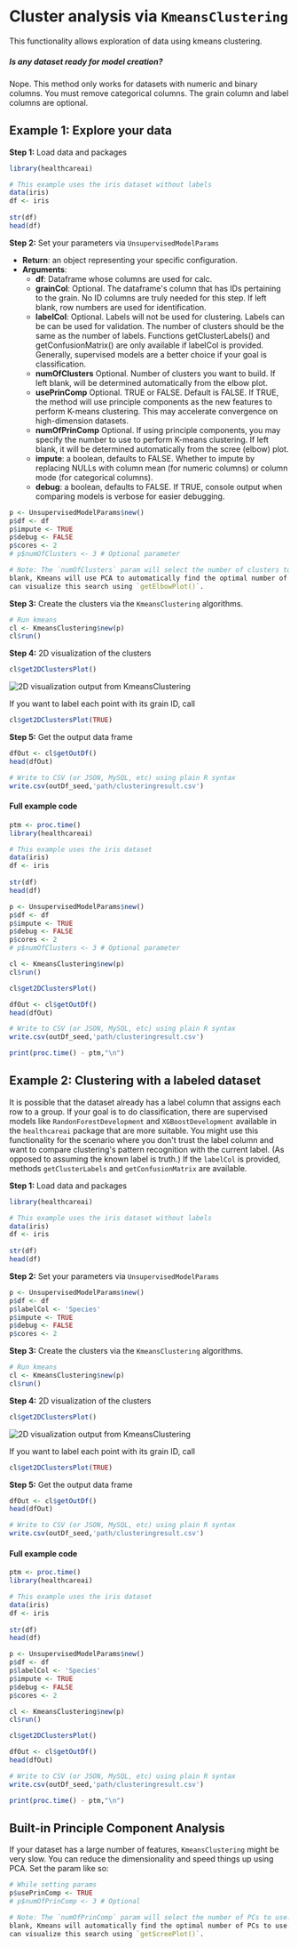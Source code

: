 # Cluster analysis via `KmeansClustering`

This functionality allows exploration of data using kmeans clustering.

##### Is any dataset ready for model creation?
Nope. This method only works for datasets with numeric and binary columns. You must remove categorical columns. The grain column and label columns are optional.

## Example 1: Explore your data

__Step 1:__ Load data and packages
```r
library(healthcareai)

# This example uses the iris dataset without labels
data(iris)
df <- iris
              
str(df)
head(df)
```

__Step 2:__ Set your parameters via `UnsupervisedModelParams`
- __Return__: an object representing your specific configuration.
- __Arguments__:
    - __df__: Dataframe whose columns are used for calc.
    - __grainCol__: Optional. The dataframe's column that has IDs pertaining to 
   the grain. No ID columns are truly needed for this step. If left blank, row
   numbers are used for identification.
    - __labelCol__: Optional. Labels will not be used for clustering. Labels can
    be can be used for validation. The number of clusters should be the same as
    the number of labels. Functions getClusterLabels() and getConfusionMatrix()
    are only available if labelCol is provided. Generally, supervised models
    are a better choice if your goal is classification.
    - __numOfClusters__ Optional. Number of clusters you want to build. If left blank,
    will be determined automatically from the elbow plot.
    - __usePrinComp__ Optional. TRUE or FALSE. Default is FALSE. If TRUE, the
    method will use principle components as the new features to perform K-means
    clustering. This may accelerate convergence on high-dimension datasets.
    - __numOfPrinComp__ Optional. If using principle components, you may specify
    the number to use to perform K-means clustering. If left blank, it will be
    determined automatically from the scree (elbow) plot.
    - __impute__: a boolean, defaults to FALSE. Whether to impute by replacing NULLs with column mean (for numeric columns) or column mode (for categorical columns).
    - __debug__: a boolean, defaults to FALSE. If TRUE, console output when comparing models is verbose for easier debugging.

```r
p <- UnsupervisedModelParams$new()
p$df <- df
p$impute <- TRUE
p$debug <- FALSE
p$cores <- 2
# p$numOfClusters <- 3 # Optional parameter

# Note: The `numOfClusters` param will select the number of clusters to use. If left
blank, Kmeans will use PCA to automatically find the optimal number of clusters. You
can visualize this search using `getElbowPlot()`.
```

__Step 3:__ Create the clusters via the `KmeansClustering` algorithms.

```r
# Run kmeans 
cl <- KmeansClustering$new(p)
cl$run()
```

__Step 4:__ 2D visualization of the clusters
```r
cl$get2DClustersPlot()
```
![2D visualization output from KmeansClustering](img/clustering2Dplot.png)

If you want to label each point with its grain ID, call
```r
cl$get2DClustersPlot(TRUE)
```

__Step 5:__ Get the output data frame
```r
dfOut <- cl$getOutDf()
head(dfOut)

# Write to CSV (or JSON, MySQL, etc) using plain R syntax
write.csv(outDf_seed,'path/clusteringresult.csv')
```

#### Full example code
```r
ptm <- proc.time()
library(healthcareai)

# This example uses the iris dataset
data(iris)
df <- iris
              
str(df)
head(df)

p <- UnsupervisedModelParams$new()
p$df <- df
p$impute <- TRUE
p$debug <- FALSE
p$cores <- 2
# p$numOfClusters <- 3 # Optional parameter

cl <- KmeansClustering$new(p)
cl$run()

cl$get2DClustersPlot()

dfOut <- cl$getOutDf()
head(dfOut)

# Write to CSV (or JSON, MySQL, etc) using plain R syntax
write.csv(outDf_seed,'path/clusteringresult.csv')

print(proc.time() - ptm,"\n")
```

## Example 2: Clustering with a labeled dataset

It is possible that the dataset already has a label column that assigns each row 
to a group. If your goal is to do classification, there are supervised models like 
`RandonForestDevelopment` and `XGBoostDevelopment` available in the `healthcareai` package that are more suitable. You might use this functionality for the scenario where you don't trust the label column and want to compare clustering's pattern recognition with the current label. (As opposed to assuming the known label is truth.) If the `labelCol` is provided, methods `getClusterLabels` and `getConfusionMatrix` are available.

__Step 1:__ Load data and packages 
```r
library(healthcareai)

# This example uses the iris dataset without labels
data(iris)
df <- iris
              
str(df)
head(df)
```

__Step 2:__ Set your parameters via `UnsupervisedModelParams`
```r
p <- UnsupervisedModelParams$new()
p$df <- df
p$labelCol <- 'Species'
p$impute <- TRUE
p$debug <- FALSE
p$cores <- 2
```

__Step 3:__ Create the clusters via the `KmeansClustering` algorithms.
```r
# Run kmeans 
cl <- KmeansClustering$new(p)
cl$run()
```

__Step 4:__ 2D visualization of the clusters
```r
cl$get2DClustersPlot()
```
![2D visualization output from KmeansClustering](img/clustering2Dplot.png)

If you want to label each point with its grain ID, call
```r
cl$get2DClustersPlot(TRUE)
```

__Step 5:__ Get the output data frame
```r
dfOut <- cl$getOutDf()
head(dfOut)

# Write to CSV (or JSON, MySQL, etc) using plain R syntax
write.csv(outDf_seed,'path/clusteringresult.csv')
```

#### Full example code
```r
ptm <- proc.time()
library(healthcareai)

# This example uses the iris dataset
data(iris)
df <- iris
              
str(df)
head(df)

p <- UnsupervisedModelParams$new()
p$df <- df
p$labelCol <- 'Species'
p$impute <- TRUE
p$debug <- FALSE
p$cores <- 2

cl <- KmeansClustering$new(p)
cl$run()

cl$get2DClustersPlot()

dfOut <- cl$getOutDf()
head(dfOut)

# Write to CSV (or JSON, MySQL, etc) using plain R syntax
write.csv(outDf_seed,'path/clusteringresult.csv')

print(proc.time() - ptm,"\n")
```

## Built-in Principle Component Analysis

If your dataset has a large number of features, `KmeansClustering` might be very slow. You can reduce the dimensionality and speed things up using PCA. Set the param like so:
```r
# While setting params
p$usePrinComp <- TRUE
# p$numOfPrinComp <- 3 # Optional

# Note: The `numOfPrinComp` param will select the number of PCs to use. If left
blank, Kmeans will automatically find the optimal number of PCs to use. You
can visualize this search using `getScreePlot()`.
```
